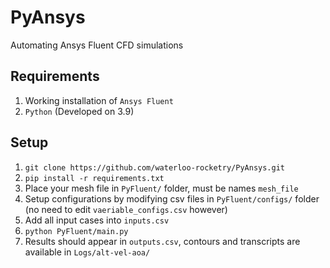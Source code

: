# PyAnsys
Automating Ansys Fluent CFD simulations

## Requirements
1. Working installation of ``Ansys Fluent``
2. ``Python`` (Developed on 3.9)

## Setup
1. ``git clone https://github.com/waterloo-rocketry/PyAnsys.git``
2. ``pip install -r requirements.txt``
3. Place your mesh file in ``PyFluent/`` folder, must be names ``mesh_file``
4. Setup configurations by modifying csv files in ``PyFluent/configs/`` folder (no need to edit ``vaeriable_configs.csv`` however)
5. Add all input cases into ``inputs.csv``
6. ``python PyFluent/main.py``
7. Results should appear in ``outputs.csv``, contours and transcripts are available in ``Logs/alt-vel-aoa/``